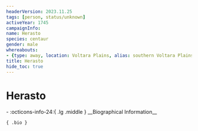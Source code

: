 ```yaml
---
headerVersion: 2023.11.25
tags: [person, status/unknown]
activeYear: 1745
campaignInfo:
name: Herasto
species: centaur
gender: male
whereabouts:
- {type: away, location: Voltara Plains, alias: southern Voltara Plains}
title: Herasto
hide_toc: true
---
```

# Herasto
<div class="grid cards ext-narrow-margin ext-one-column" markdown>
- :octicons-info-24:{ .lg .middle } __Biographical Information__

    { .bio }

</div>


